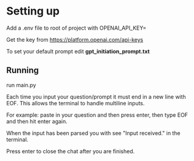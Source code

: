 # Setting up

Add a .env file to root of project with OPENAI_API_KEY=

Get the key from https://platform.openai.com/api-keys

To set your default prompt edit **gpt_initiation_prompt.txt**

## Running


run main.py

Each time you input your question/prompt it must end in a new line with EOF. This allows the terminal to handle multiline inputs.

For example: paste in your question and then press enter, then type EOF and then hit enter again.

When the input has been parsed you with see "Input received." in the terminal.

Press enter to close the chat after you are finished.